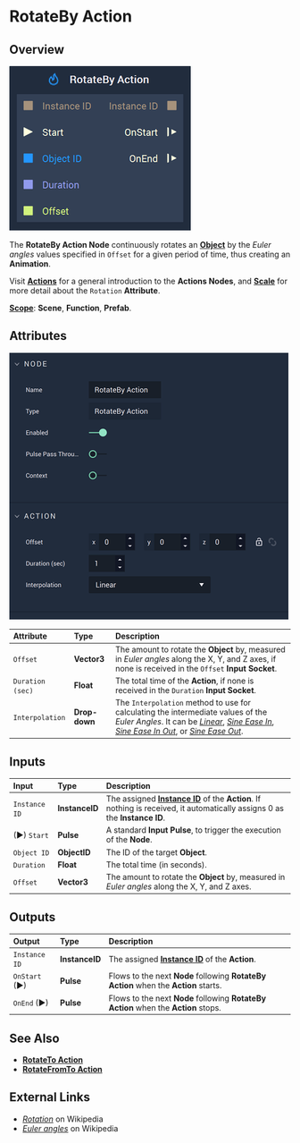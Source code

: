# RotateBy Action

## Overview

![The RotateBy Action Node.](../../.gitbook/assets/rotatebyactionnode.png)

The **RotateBy Action Node** continuously rotates an [**Object**](../../objects-and-types/scene-objects/README.md) by the *Euler angles* values specified in `Offset` for a given period of time, thus creating an **Animation**.

Visit [**Actions**](README.md) for a general introduction to the **Actions Nodes**, and [**Scale**](../../objects-and-types/attributes/common-attributes/transformation/README.md#rotation) for more detail about the `Rotation` **Attribute**.

[**Scope**](../overview.md#scopes): **Scene**, **Function**, **Prefab**.

## Attributes

![The RotateBy Action Node Attributes.](../../.gitbook/assets/rotatebyactionattributes.png)

| Attribute | Type | Description |
| :--- | :--- | :--- |
| `Offset` | **Vector3** | The amount to rotate the **Object** by, measured in *Euler angles* along the X, Y, and Z axes, if none is received in the `Offset` **Input Socket**.|
| `Duration (sec)` | **Float** | The total time of the **Action**, if none is received in the `Duration` **Input Socket**. |
| `Interpolation` | **Drop-down** | The `Interpolation` method to use for calculating the intermediate values of the *Euler Angles*. It can be [*Linear*](https://en.wikipedia.org/wiki/Linear_interpolation), [*Sine Ease In*](https://easings.net/#easeInSine), [*Sine Ease In Out*](https://easings.net/#easeInOutSine), or [*Sine Ease Out*](https://easings.net/#easeOutSine). |

## Inputs

| Input | Type | Description |
| :--- | :--- | :--- |
| `Instance ID` | **InstanceID** | The assigned [**Instance ID**](README.md#instance-id) of the **Action**. If nothing is received, it automatically assigns 0 as the **Instance ID**. |
| \(►\) `Start` | **Pulse** | A standard **Input Pulse**, to trigger the execution of the **Node**. |
| `Object ID` | **ObjectID** | The ID of the target **Object**. |
| `Duration` | **Float** | The total time \(in seconds\). |
| `Offset` | **Vector3** | The amount to rotate the **Object** by, measured in *Euler angles* along the X, Y, and Z axes. |

## Outputs

| Output | Type | Description |
| :--- | :--- | :--- |
| `Instance ID` | **InstanceID** | The assigned [**Instance ID**](README.md#instance-id) of the **Action**.  |
| `OnStart` \(►\) | **Pulse** | Flows to the next **Node** following **RotateBy Action** when the **Action** starts. |
| `OnEnd` \(►\) | **Pulse** | Flows to the next **Node** following **RotateBy Action** when the **Action** stops. |

## See Also

* [**RotateTo Action**](rotatetoaction.md)
* [**RotateFromTo Action**](rotatefromtoaction.md)

## External Links

* [_Rotation_](https://en.wikipedia.org/wiki/Rotation) on Wikipedia
* [_Euler angles_](https://en.wikipedia.org/wiki/Euler_angles) on Wikipedia

